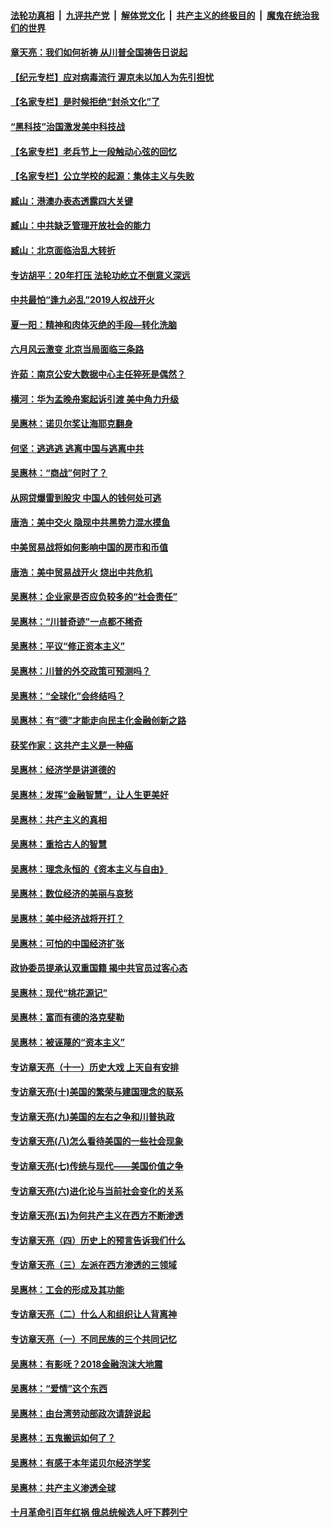 ####  [法轮功真相](../../../../basic/blob/master/README.md?t=07090402) &nbsp;|&nbsp; [九评共产党](../../../../9ping.md/blob/master/README.md?t=07090402) &nbsp;|&nbsp; [解体党文化](../../../../jtdwh.md/blob/master/README.md?t=07090402)  &nbsp;|&nbsp; [共产主义的终极目的](../../../../gczydzjmd.md/blob/master/README.md?t=07090402) &nbsp;|&nbsp; [魔鬼在统治我们的世界](../../../../mgztzwmdsj.md/blob/master/README.md?t=07090402) 

#### [章天亮：我们如何祈祷 从川普全国祷告日说起](../pages/nsc423/n11944627.md?t=07090402) 

#### [【纪元专栏】应对病毒流行 渥京未以加人为先引担忧](../pages/nsc423/n11875714.md?t=07090402) 

#### [【名家专栏】是时候拒绝“封杀文化”了](../pages/nsc423/n11814093.md?t=07090402) 

#### [“黑科技”治国激发美中科技战](../pages/nsc423/n11638056.md?t=07090402) 

#### [【名家专栏】老兵节上一段触动心弦的回忆](../pages/nsc423/n11646016.md?t=07090402) 

#### [【名家专栏】公立学校的起源：集体主义与失败](../pages/nsc423/n11601833.md?t=07090402) 

#### [臧山：港澳办表态透露四大关键](../pages/nsc423/n11421628.md?t=07090402) 

#### [臧山：中共缺乏管理开放社会的能力](../pages/nsc423/n11407457.md?t=07090402) 

#### [臧山：北京面临治乱大转折](../pages/nsc423/n11406895.md?t=07090402) 

#### [专访胡平：20年打压 法轮功屹立不倒意义深远](../pages/nsc423/n11398800.md?t=07090402) 

#### [中共最怕“逢九必乱”2019人权战开火](../pages/nsc423/n11385248.md?t=07090402) 

#### [夏一阳：精神和肉体灭绝的手段—转化洗脑](../pages/nsc423/n11368250.md?t=07090402) 

#### [六月风云激变 北京当局面临三条路](../pages/nsc423/n11313668.md?t=07090402) 

#### [许茹：南京公安大数据中心主任猝死是偶然？](../pages/nsc423/n11064744.md?t=07090402) 

#### [横河：华为孟晚舟案起诉引渡 美中角力升级](../pages/nsc423/n11027230.md?t=07090402) 

#### [吴惠林：诺贝尔奖让海耶克翻身](../pages/nsc423/n10890049.md?t=07090402) 

#### [何坚：逃逃逃 逃离中国与逃离中共](../pages/nsc423/n10592891.md?t=07090402) 

#### [吴惠林：“商战”何时了？](../pages/nsc423/n10573558.md?t=07090402) 

#### [从网贷爆雷到股灾 中国人的钱何处可逃](../pages/nsc423/n10572800.md?t=07090402) 

#### [唐浩：美中交火 隐现中共黑势力混水摸鱼](../pages/nsc423/n10544040.md?t=07090402) 

#### [中美贸易战将如何影响中国的房市和币值](../pages/nsc423/n10543697.md?t=07090402) 

#### [唐浩：美中贸易战开火 烧出中共危机](../pages/nsc423/n10540126.md?t=07090402) 

#### [吴惠林：企业家是否应负较多的“社会责任”](../pages/nsc423/n10535022.md?t=07090402) 

#### [吴惠林：“川普奇迹”一点都不稀奇](../pages/nsc423/n10512808.md?t=07090402) 

#### [吴惠林：平议“修正资本主义”](../pages/nsc423/n10495724.md?t=07090402) 

#### [吴惠林：川普的外交政策可预测吗？](../pages/nsc423/n10462387.md?t=07090402) 

#### [吴惠林：“全球化”会终结吗？](../pages/nsc423/n10452838.md?t=07090402) 

#### [吴惠林：有“德”才能走向民主化金融创新之路](../pages/nsc423/n10432292.md?t=07090402) 

#### [获奖作家：这共产主义是一种癌](../pages/nsc423/n10431541.md?t=07090402) 

#### [吴惠林：经济学是讲道德的](../pages/nsc423/n10398014.md?t=07090402) 

#### [吴惠林：发挥“金融智慧”，让人生更美好](../pages/nsc423/n10375019.md?t=07090402) 

#### [吴惠林：共产主义的真相](../pages/nsc423/n10351394.md?t=07090402) 

#### [吴惠林：重拾古人的智慧](../pages/nsc423/n10337691.md?t=07090402) 

#### [吴惠林：理念永恒的《资本主义与自由》](../pages/nsc423/n10316274.md?t=07090402) 

#### [吴惠林：数位经济的美丽与哀愁](../pages/nsc423/n10292946.md?t=07090402) 

#### [吴惠林：美中经济战将开打？](../pages/nsc423/n10258825.md?t=07090402) 

#### [吴惠林：可怕的中国经济扩张](../pages/nsc423/n10219147.md?t=07090402) 

#### [政协委员提承认双重国籍 揭中共官员过客心态](../pages/nsc423/n10208809.md?t=07090402) 

#### [吴惠林：现代“桃花源记”](../pages/nsc423/n10185234.md?t=07090402) 

#### [吴惠林：富而有德的洛克斐勒](../pages/nsc423/n10142264.md?t=07090402) 

#### [吴惠林：被诬蔑的“资本主义”](../pages/nsc423/n10124816.md?t=07090402) 

#### [专访章天亮（十一）历史大戏 上天自有安排](../pages/nsc423/n10094905.md?t=07090402) 

#### [专访章天亮(十)美国的繁荣与建国理念的联系](../pages/nsc423/n10094899.md?t=07090402) 

#### [专访章天亮(九)美国的左右之争和川普执政](../pages/nsc423/n10094889.md?t=07090402) 

#### [专访章天亮(八)怎么看待美国的一些社会现象](../pages/nsc423/n10094857.md?t=07090402) 

#### [专访章天亮(七)传统与现代——美国价值之争](../pages/nsc423/n10093140.md?t=07090402) 

#### [专访章天亮(六)进化论与当前社会变化的关系](../pages/nsc423/n10092036.md?t=07090402) 

#### [专访章天亮(五)为何共产主义在西方不断渗透](../pages/nsc423/n10083620.md?t=07090402) 

#### [专访章天亮（四）历史上的预言告诉我们什么](../pages/nsc423/n10083606.md?t=07090402) 

#### [专访章天亮（三）左派在西方渗透的三领域](../pages/nsc423/n10081115.md?t=07090402) 

#### [吴惠林：工会的形成及其功能](../pages/nsc423/n10080633.md?t=07090402) 

#### [专访章天亮（二）什么人和组织让人背离神](../pages/nsc423/n10076637.md?t=07090402) 

#### [专访章天亮（一）不同民族的三个共同记忆](../pages/nsc423/n10074188.md?t=07090402) 

#### [吴惠林：有影呒？2018金融泡沫大地震](../pages/nsc423/n10040534.md?t=07090402) 

#### [吴惠林：“爱情”这个东西](../pages/nsc423/n10019423.md?t=07090402) 

#### [吴惠林：由台湾劳动部政次请辞说起](../pages/nsc423/n9979679.md?t=07090402) 

#### [吴惠林：五鬼搬运如何了？](../pages/nsc423/n9925338.md?t=07090402) 

#### [吴惠林：有感于本年诺贝尔经济学奖](../pages/nsc423/n9871883.md?t=07090402) 

#### [吴惠林：共产主义渗透全球](../pages/nsc423/n9812748.md?t=07090402) 

#### [十月革命引百年红祸 俄总统候选人吁下葬列宁](../pages/nsc423/n9810182.md?t=07090402) 

